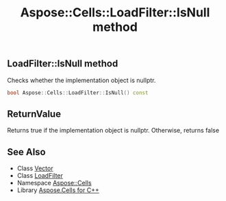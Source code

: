﻿---
title: Aspose::Cells::LoadFilter::IsNull method
linktitle: IsNull
second_title: Aspose.Cells for C++ API Reference
description: 'Aspose::Cells::LoadFilter::IsNull method. Checks whether the implementation object is nullptr in C++.'
type: docs
weight: 500
url: /cpp/aspose.cells/loadfilter/isnull/
---
## LoadFilter::IsNull method


Checks whether the implementation object is nullptr.

```cpp
bool Aspose::Cells::LoadFilter::IsNull() const
```


## ReturnValue

Returns true if the implementation object is nullptr. Otherwise, returns false

## See Also

* Class [Vector](../../vector/)
* Class [LoadFilter](../)
* Namespace [Aspose::Cells](../../)
* Library [Aspose.Cells for C++](../../../)
